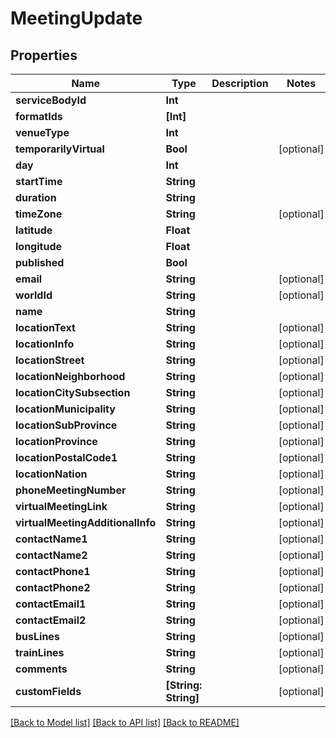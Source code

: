 # MeetingUpdate

## Properties
Name | Type | Description | Notes
------------ | ------------- | ------------- | -------------
**serviceBodyId** | **Int** |  | 
**formatIds** | **[Int]** |  | 
**venueType** | **Int** |  | 
**temporarilyVirtual** | **Bool** |  | [optional] 
**day** | **Int** |  | 
**startTime** | **String** |  | 
**duration** | **String** |  | 
**timeZone** | **String** |  | [optional] 
**latitude** | **Float** |  | 
**longitude** | **Float** |  | 
**published** | **Bool** |  | 
**email** | **String** |  | [optional] 
**worldId** | **String** |  | [optional] 
**name** | **String** |  | 
**locationText** | **String** |  | [optional] 
**locationInfo** | **String** |  | [optional] 
**locationStreet** | **String** |  | [optional] 
**locationNeighborhood** | **String** |  | [optional] 
**locationCitySubsection** | **String** |  | [optional] 
**locationMunicipality** | **String** |  | [optional] 
**locationSubProvince** | **String** |  | [optional] 
**locationProvince** | **String** |  | [optional] 
**locationPostalCode1** | **String** |  | [optional] 
**locationNation** | **String** |  | [optional] 
**phoneMeetingNumber** | **String** |  | [optional] 
**virtualMeetingLink** | **String** |  | [optional] 
**virtualMeetingAdditionalInfo** | **String** |  | [optional] 
**contactName1** | **String** |  | [optional] 
**contactName2** | **String** |  | [optional] 
**contactPhone1** | **String** |  | [optional] 
**contactPhone2** | **String** |  | [optional] 
**contactEmail1** | **String** |  | [optional] 
**contactEmail2** | **String** |  | [optional] 
**busLines** | **String** |  | [optional] 
**trainLines** | **String** |  | [optional] 
**comments** | **String** |  | [optional] 
**customFields** | **[String: String]** |  | [optional] 

[[Back to Model list]](../README.md#documentation-for-models) [[Back to API list]](../README.md#documentation-for-api-endpoints) [[Back to README]](../README.md)


